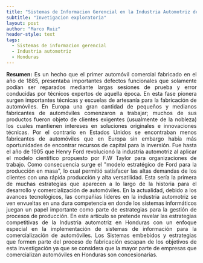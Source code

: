 ```yaml
---
title: "Sistemas de Informacion Gerencial en la Industria Automotriz de Honduras"
subtitle: "Invetigacion exploratoria"
layout: post
author: "Marco Ruiz"
header-style: text
tags:
  - Sistemas de informacion gerencial
  - Industria automotriz
  - Honduras
---
```


<div style="text-align:justify;">
<b>Resumen:</b> Es un hecho que el primer automóvil comercial fabricado en el año de 1885, presentaba importantes defectos funcionales que solamente podían ser reparados mediante largas sesiones de prueba y error conducidas por técnicos expertos de aquella época. En esta fase pionera  surgen importantes técnicas y escuelas de artesanía para la fabricación de automóviles. En Europa una gran cantidad de pequeños y medianos fabricantes de automóviles comenzaron a trabajar; muchos de sus productos fueron objeto de clientes exigentes (usualmente de la nobleza) los cuales mantienen intereses en soluciones originales e innovaciones técnicas. Por el contrario en Estados Unidos se encontraban menos fabricantes de automóviles que en Europa sin embargo había más oportunidades de encontrar recursos de capital para la inversión. Fue hasta el año de 1905 que Henry Ford revolucionó la industria automotriz al aplicar el modelo cientifico propuesto por F.W Taylor para organizaciones de trabajo. Como consecuencia surge el "modelo estratégico de Ford para la producción en masa", lo cual permitió satisfacer las altas demandas de los clientes con una rápida producción y alta versatilidad. Esta sería la primera de muchas estrategias que aparecen a lo largo de la historia para el desarrollo y comercialización de automóviles. En la actualidad, debido a los avances tecnológicos, las compañías líderes en la industria automotriz se ven envueltas en una dura competencia en donde los sistemas informáticos juegan un papel importante como parte de estrategias para la gestión de procesos de producción. En este artículo se pretende revelar las estrategias competitivas de la Industria automotriz en Honduras con un enfoque especial en la implementación de sistemas de información para la comercialización de automóviles. Los Sistemas embebidos y estrategias que formen parte del proceso de fabricación escapan de los objetivos de esta investigación ya que se considera que la mayor parte de empresas que comercializan automóviles en Honduras son concesionarias.
</div>